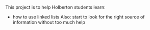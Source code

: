 This project is to help Holberton students learn:
- how to use linked lists
Also: start to look for the right source of information without too much help